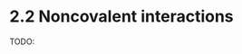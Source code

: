 # 2.2 Noncovalent interactions

TODO:

<!-- REFERENCES -->

[^rosa2023pharmaceutical]: Chapter 5 of Rosa, J. M. C. (2023). *Pharmaceutical Chemistry: Drug Design and Action*. Walter de Gruyter GmbH & Co KG.
[^rudrapal2022computer]: Chapter 5 of Rudrapal, M., & Egbuna, C. (Eds.). (2022). *Computer aided drug design (CADD): From ligand-based methods to structure-based approaches*. Elsevier.
[^kumar2022drug]: Chapter 4 of Kumar, T. D. A. (2022). *Drug Design: A Conceptual Overview*. CRC Press. DOI: [10.1201/9781003298755](https://doi.org/10.1201/9781003298755)
[^cooksy2014thermodynamics]: Chapter 2 of Cooksy, A. (2014). *Physical Chemistry: Thermodynamics, statistical mechanics, and kinetics*. Pearson.
[^stromgaard2017textbook]: Chapter 2 of Strømgaard, K., Krogsgaard-Larsen, P., Madsen, U. (2017). *Textbook of drug design and discovery*. CRC Press.
[^cooksy2014quantum]: Chapter 10 of Cooksy, A. (2014). *Physical Chemistry: Quantum chemistry and molecular interactions*. Pearson.
[^stone2013theory]: Chapter 1 of Stone, A. J. (2013). *The theory of intermolecular forces*. Oxford University Press.
[^anslyn2006modern]: Chapters 3 - 4 of Anslyn, E. V., & Dougherty, D. A. (2006). *Modern physical organic chemistry*. University science books.
